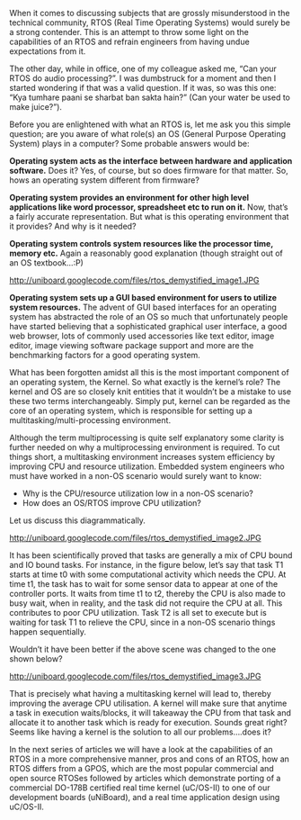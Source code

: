 When it comes to discussing subjects that are grossly misunderstood in the technical community, RTOS (Real Time Operating Systems) would surely be a strong contender. This is an attempt to throw some light on the capabilities of an RTOS and refrain engineers from having undue expectations from it.

The other day, while in office, one of my colleague asked me, “Can your RTOS do audio processing?”. I was dumbstruck for a moment and then I started wondering if that was a valid question. If it was, so was this one: “Kya tumhare paani se sharbat ban sakta hain?” (Can your water be used to make juice?”).

Before you are enlightened with what an RTOS is, let me ask you this simple question; are you aware of what role(s) an OS (General Purpose Operating System) plays in a computer? Some probable answers would be:

**Operating system acts as the interface between hardware and application software.** Does it? Yes, of course, but so does firmware for that matter. So, hows an operating system different from firmware?

**Operating system provides an environment for other high level applications like word processor, spreadsheet etc to run on it.** Now, that’s a fairly accurate representation. But what is this operating environment that it provides? And why is it needed?

**Operating system controls system resources like the processor time, memory etc.** Again a reasonably good explanation (though straight out of an OS textbook…:P)

http://uniboard.googlecode.com/files/rtos_demystified_image1.JPG

**Operating system sets up a GUI based environment for users to utilize system resources.** The advent of GUI based interfaces for an operating system has abstracted the role of an OS so much that unfortunately people have started believing that a sophisticated graphical user interface, a good web browser, lots of commonly used accessories like text editor, image editor, image viewing software package support and more are the benchmarking factors for a good operating system.

What has been forgotten amidst all this is the most important component of an operating system, the Kernel. So what exactly is the kernel’s role? The kernel and OS are so closely knit entities that it wouldn’t be a mistake to use these two terms interchangeably. Simply put, kernel can be regarded as the core of an operating system, which is responsible for setting up a multitasking/multi-processing environment.

Although the term multiprocessing is quite self explanatory some clarity is further needed on why a multiprocessing environment is required. To cut things short, a multitasking environment increases system efficiency by improving CPU and resource utilization. Embedded system engineers who must have worked in a non-OS scenario would surely want to know:

  * Why is the CPU/resource utilization low in a non-OS scenario?
  * How does an OS/RTOS improve CPU utilization?

Let us discuss this diagrammatically.

http://uniboard.googlecode.com/files/rtos_demystified_image2.JPG

It has been scientifically proved that tasks are generally a mix of CPU bound and IO bound tasks. For instance, in the figure below, let’s say that task T1 starts at time t0 with some computational activity which needs the CPU. At time t1, the task has to wait for some sensor data to appear at one of the controller ports. It waits from time t1 to t2, thereby the CPU is also made to busy wait, when in reality, and the task did not require the CPU at all. This contributes to poor CPU utilization. Task T2 is all set to execute but is waiting for task T1 to relieve the CPU, since in a non-OS scenario things happen sequentially.

Wouldn’t it have been better if the above scene was changed to the one shown below?

http://uniboard.googlecode.com/files/rtos_demystified_image3.JPG

That is precisely what having a multitasking kernel will lead to, thereby improving the average CPU utilisation. A kernel will make sure that anytime a task in execution waits/blocks, it will takeaway the CPU from that task and allocate it to another task which is ready for execution. Sounds great right? Seems like having a kernel is the solution to all our problems….does it?

In the next series of articles we will have a look at the capabilities of an RTOS in a more comprehensive manner, pros and cons of an RTOS, how an RTOS differs from a GPOS, which are the most popular commercial and open source RTOSes followed by articles which demonstrate porting of a commercial DO-178B certified real time kernel (uC/OS-II) to one of our development boards (uNiBoard), and a real time application design using uC/OS-II.